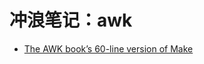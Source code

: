 # 冲浪笔记：awk

- [The AWK book’s 60-line version of Make][1]

  [1]: https://benhoyt.com/writings/awk-make/
